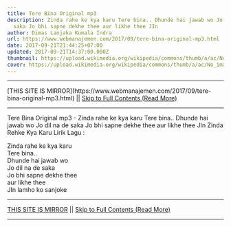 ```yaml
---
title: Tere Bina Original mp3
description: Zinda rahe ke kya karu Tere bina.. Dhunde hai jawab wo Jo dil na de
  saka Jo bhi sapne dekhe thee aur likhe thee JIn
author: Dimas Lanjaka Kumala Indra
url: https://www.webmanajemen.com/2017/09/tere-bina-original-mp3.html
date: 2017-09-21T21:44:25+07:00
updated: 2017-09-21T14:37:00.000Z
thumbnail: https://upload.wikimedia.org/wikipedia/commons/thumb/a/ac/No_image_available.svg/2048px-No_image_available.svg.png
cover: https://upload.wikimedia.org/wikipedia/commons/thumb/a/ac/No_image_available.svg/2048px-No_image_available.svg.png
---
```


<hr/> [THIS SITE IS MIRROR](https://www.webmanajemen.com/2017/09/tere-bina-original-mp3.html) || <a href="https://www.webmanajemen.com/2017/09/tere-bina-original-mp3.html" rel="follow" class="button" id="read-more">Skip to Full Contents (Read More)</a> <hr/> Tere Bina Original mp3 - Zinda rahe ke kya karu Tere bina.. Dhunde hai jawab wo Jo dil na de saka Jo bhi sapne dekhe thee aur likhe thee JIn Zinda Rehke Kya Karu Lirik Lagu : 

Zinda rahe ke kya karu     
Tere bina..     
Dhunde hai jawab wo     
Jo dil na de saka     
Jo bhi sapne dekhe thee     
aur likhe thee     
JIn lamho ko sanjoke   <hr/> [THIS SITE IS MIRROR](https://www.webmanajemen.com/2017/09/tere-bina-original-mp3.html) || <a href="https://www.webmanajemen.com/2017/09/tere-bina-original-mp3.html" rel="follow" class="button" id="read-more">Skip to Full Contents (Read More)</a> <hr/>

<script>
    if (location.host.includes('dimaslanjaka12')) {
      location.replace('https://www.webmanajemen.com/2017/09/tere-bina-original-mp3.html');
    }
  </script>